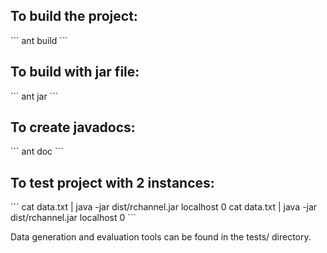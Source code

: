 <h2>To build the project: </h2>
   ```
   ant build
   ```
<h2>To build with jar file: </h2>
   ```
   ant jar
   ```
<h2>To create javadocs: </h2>
   ```
   ant doc
   ```
<h2>To test project with 2 instances:</h2>
   ```
   cat data.txt | java -jar dist/rchannel.jar localhost 0
   cat data.txt | java -jar dist/rchannel.jar localhost 0
   ```

Data generation and evaluation tools can be found in the tests/ directory.